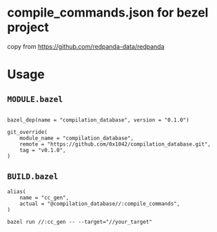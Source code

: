 # compile_commands.json for bezel project

copy from https://github.com/redpanda-data/redpanda

# Usage 

## `MODULE.bazel`

```starlark

bazel_dep(name = "compilation_database", version = "0.1.0")

git_override(
    module_name = "compilation_database",
    remote = "https://github.com/0x1042/compilation_database.git",
    tag = "v0.1.0",
)
```

## `BUILD.bazel`

```starlark
alias(
    name = "cc_gen",
    actual = "@compilation_database//:compile_commands",
)
```

```shell
bazel run //:cc_gen -- --target="//your_target"
```